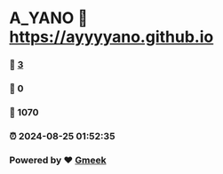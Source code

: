 # A_YANO :link: https://ayyyyano.github.io 
### :page_facing_up: [3](https://ayyyyano.github.io/tag.html) 
### :speech_balloon: 0 
### :hibiscus: 1070 
### :alarm_clock: 2024-08-25 01:52:35 
### Powered by :heart: [Gmeek](https://github.com/Meekdai/Gmeek)
